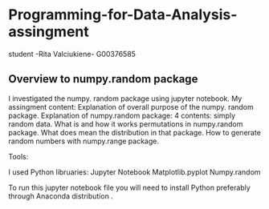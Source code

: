 # Programming-for-Data-Analysis-assingment

student -Rita Valciukiene-  G00376585 

## Overview to numpy.random package 

I investigated the numpy. random package using jupyter notebook.
My assingment content:
        Explanation of overall purpose of the numpy. random package.
        Explanation of numpy.random package: 4 contents: simply random data.
        What is and how it works permutations in numpy.random package.
        What does mean the distribution in that package.
        How to generate random numbers with numpy.range package.

Tools: 

I used Python libruaries:
 Jupyter Notebook
  Matplotlib.pyplot 
  Numpy.random

To run this jupyter notebook file you will need to install Python preferably through Anaconda distribution .

